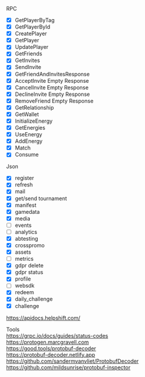 RPC

- [x] GetPlayerByTag
- [x] GetPlayerById
- [x] CreatePlayer
- [x] GetPlayer
- [x] UpdatePlayer
- [x] GetFriends
- [x] GetInvites
- [x] SendInvite
- [x] GetFriendAndInvitesResponse
- [x] AcceptInvite Empty Response
- [x] CancelInvite Empty Response
- [x] DeclineInvite Empty Response
- [x] RemoveFriend Empty Response
- [x] GetRelationship
- [x] GetWallet
- [x] InitializeEnergy
- [x] GetEnergies
- [x] UseEnergy
- [x] AddEnergy
- [x] Match
- [x] Consume

Json

- [x] register
- [x] refresh
- [x] mail
- [x] get/send tournament
- [x] manifest
- [x] gamedata
- [x] media
- [ ] events
- [ ] analytics
- [x] abtesting
- [x] crosspromo
- [x] assets
- [ ] metrics
- [x] gdpr delete
- [x] gdpr status
- [x] profile
- [ ] websdk
- [x] redeem
- [x] daily_challenge
- [x] challenge

<https://apidocs.helpshift.com/>

Tools \
<https://grpc.io/docs/guides/status-codes> \
<https://protogen.marcgravell.com> \
<https://good.tools/protobuf-decoder> \
<https://protobuf-decoder.netlify.app> \
<https://github.com/sandermvanvliet/ProtobufDecoder> \
<https://github.com/mildsunrise/protobuf-inspector>

